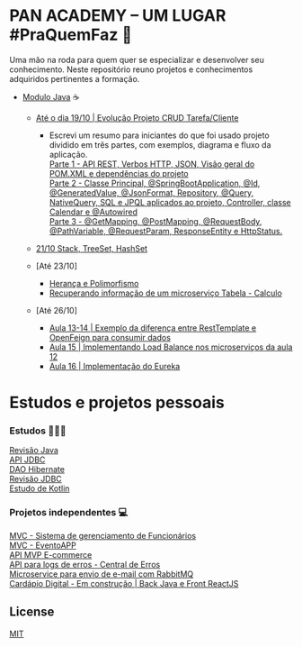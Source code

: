 # PAN ACADEMY – UM LUGAR #PraQuemFaz 🚀

Uma mão na roda para quem quer se especializar e desenvolver seu conhecimento. Neste repositório reuno projetos e conhecimentos adquiridos pertinentes a formação.

- [Modulo Java](https://github.com/jmvgcomp/pan-academy/tree/master/modulo-java) ☕ 
  - [Até o dia 19/10 | Evolução Projeto CRUD Tarefa/Cliente](https://github.com/jmvgcomp/pan-academy/tree/master/modulo-java/aula8)  
    - Escrevi um resumo para iniciantes do que foi usado projeto dividido em três partes, com exemplos, diagrama e fluxo da aplicação.  
      [Parte 1 - API REST, Verbos HTTP, JSON, Visão geral do POM.XML e dependências do projeto](https://medium.com/@jmvgdev/entendendo-um-projeto-spring-rest-api-inciantes-parte-1-b205d1a6c2d4)  
      [Parte 2 - Classe Principal, @SpringBootApplication, @Id, @GeneratedValue, @JsonFormat, Repository, @Query, NativeQuery, SQL e JPQL aplicados ao projeto, Controller, classe Calendar e @Autowired](https://medium.com/@jmvgdev/entendendo-um-projeto-spring-rest-api-inciantes-parte-2-3b4533d478b7)  
      [Parte 3 - @GetMapping, @PostMapping, @RequestBody, @PathVariable, @RequestParam, ResponseEntity e HttpStatus.](https://medium.com/@jmvgdev/entendendo-um-projeto-spring-rest-api-inciantes-parte-3-220a698b9e55)
      
  - [21/10 Stack, TreeSet, HashSet](https://github.com/jmvgcomp/pan-academy/tree/master/modulo-java/aula10%20-%20stacks%2C%20set/src)
  - [Até 23/10]  
    - [Herança e Polimorfismo](https://github.com/jmvgcomp/pan-academy/tree/master/modulo-java/aula11-heranca-polimorfismo/src)
    - [Recuperando informação de um microserviço Tabela - Calculo](https://github.com/jmvgcomp/pan-academy/tree/master/modulo-java/aula12-microservices)
  - [Até 26/10]
    - [Aula 13-14 | Exemplo da diferença entre RestTemplate e OpenFeign para consumir dados](https://github.com/jmvgcomp/pan-academy/tree/master/modulo-java/aula13-microservices/ms-appuser)  
    - [Aula 15 | Implementando Load Balance nos microserviços da aula 12](https://github.com/jmvgcomp/pan-academy/tree/master/modulo-java/aula12-microservices)
    - [Aula 16 | Implementação do Eureka](https://github.com/jmvgcomp/pan-academy/tree/master/modulo-java/aula16-eureka-springcloud)



# Estudos e projetos pessoais

### Estudos 👨🏽‍🎓
[Revisão Java](https://github.com/jmvgcomp/LinguagemJava/tree/master/src)  
[API JDBC](https://github.com/jmvgcomp/JDBC)  
[DAO Hibernate](https://github.com/jmvgcomp/DAO-JPA-Hibernate)  
[Revisão JDBC](https://github.com/jmvgcomp/revisao-jdbc-oo)  
[Estudo de Kotlin](https://github.com/jmvgcomp/EstudoKotlin)

### Projetos independentes 💻
[MVC - Sistema de gerenciamento de Funcionários](https://github.com/jmvgcomp/Sistema-de-Gerenciamento-de-Funcionarios)  
[MVC - EventoAPP](https://github.com/jmvgcomp/EventoAPP)  
[API MVP E-commerce](https://github.com/jmvgcomp/mvp-ecommerce-api)  
[API para logs de erros - Central de Erros](https://github.com/jmvgcomp/errorflowbackend/tree/master/src/main/java/dev/jmvg/codenation/errorflow/api)  
[Microservice para envio de e-mail com RabbitMQ](https://github.com/jmvgcomp/microservice-email)  
[Cardápio Digital - Em construção | Back Java e Front ReactJS
](https://github.com/jmvgcomp/menufood)  






## License
[MIT](https://choosealicense.com/licenses/mit/)
